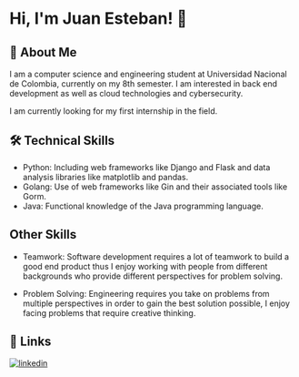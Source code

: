 
# Hi, I'm Juan Esteban! 👋



## 🚀 About Me

I am a computer science and engineering student at Universidad Nacional de Colombia, currently on my 8th semester. I am interested in back end development as well as cloud technologies and cybersecurity. 

I am currently looking for my first internship in the field.


## 🛠 Technical Skills

- Python: Including web frameworks like Django and Flask and data analysis libraries like matplotlib and pandas.
- Golang: Use of web frameworks like Gin and their associated tools like Gorm.  
- Java: Functional knowledge of the Java programming language. 

## Other Skills

- Teamwork: Software development requires a lot of teamwork to build a good end product thus I enjoy working with people from different backgrounds who provide different perspectives for problem solving. 

- Problem Solving: Engineering requires you take on problems from multiple perspectives in order to gain the best solution possible, I enjoy facing problems that require creative thinking. 





## 🔗 Links

[![linkedin](https://img.shields.io/badge/linkedin-0A66C2?style=for-the-badge&logo=linkedin&logoColor=white)](https://www.linkedin.com/in/juan-esteban-oviedo-garcia-b07811207/)


